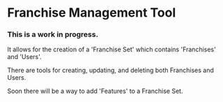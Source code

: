Franchise Management Tool
=========================

### This is a work in progress.

It allows for the creation of a 'Franchise Set' which contains 'Franchises' and 'Users'.

There are tools for creating, updating, and deleting both Franchises and Users.  

Soon there will be a way to add 'Features' to a Franchise Set.

